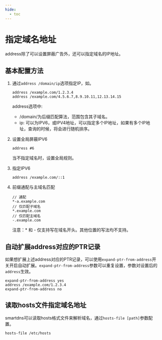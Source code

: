 ```yaml
---
hide:
  - toc
---
```


# 指定域名地址

address除了可以设置屏蔽广告外，还可以指定域名的IP地址。

## 基本配置方法

1. 通过`address /domain/ip`选项指定IP，如。

    ```shell
    address /example.com/1.2.3.4
    address /example.com/4.5.6.7,8.9.10.11,12.13.14.15
    ```

    address选项中:

    * /domain/为后缀匹配算法，范围包含其子域名。
    * ip: 可以为IPV6，或IPV4地址，可以指定多个IP地址，如果有多个IP地址，查询的时候，将会进行随机排序。

1. 设置全局屏蔽IPV6

    ```
    address #6
    ```

    当不指定域名时，设置全局规则。

1. 指定IPV6

    ```shell
    address /example.com/::1
    ```

1. 前缀通配与主域名匹配

    ```shell
    // 通配
    *-a.example.com 
    // 仅匹配子域名
    *.example.com
    // 仅匹配主域名
    -.example.com
    ```

    注意：* 和 - 仅支持写在域名开头。其他位置的写法均不支持。

## 自动扩展address对应的PTR记录

如果想扩展上述address对应的PTR记录，可以使用`expand-ptr-from-address`开关开启自动扩展。`expand-ptr-from-address`参数可以重复设置，参数对设置后的`address`生效。

```shell
expand-ptr-from-address yes
address /example.com/1.2.3.4
expand-ptr-from-address no
```

## 读取hosts文件指定域名地址

smartdns可以读取hosts格式文件来解析域名，通过`hosts-file [path]`参数配置。

```
hosts-file /etc/hosts
```